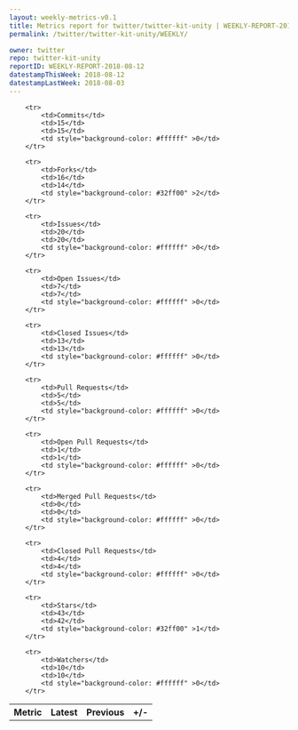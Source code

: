 ```yaml
---
layout: weekly-metrics-v0.1
title: Metrics report for twitter/twitter-kit-unity | WEEKLY-REPORT-2018-08-12
permalink: /twitter/twitter-kit-unity/WEEKLY/

owner: twitter
repo: twitter-kit-unity
reportID: WEEKLY-REPORT-2018-08-12
datestampThisWeek: 2018-08-12
datestampLastWeek: 2018-08-03
---
```




<table style="width: 100%;">
    <tr>
        <th>Metric</th>
        <th>Latest</th>
        <th>Previous</th>
        <th>+/-</th>
    </tr>

        <tr>
            <td>Commits</td>
            <td>15</td>
            <td>15</td>
            <td style="background-color: #ffffff" >0</td>
        </tr>
        
        <tr>
            <td>Forks</td>
            <td>16</td>
            <td>14</td>
            <td style="background-color: #32ff00" >2</td>
        </tr>
        
        <tr>
            <td>Issues</td>
            <td>20</td>
            <td>20</td>
            <td style="background-color: #ffffff" >0</td>
        </tr>
        
        <tr>
            <td>Open Issues</td>
            <td>7</td>
            <td>7</td>
            <td style="background-color: #ffffff" >0</td>
        </tr>
        
        <tr>
            <td>Closed Issues</td>
            <td>13</td>
            <td>13</td>
            <td style="background-color: #ffffff" >0</td>
        </tr>
        
        <tr>
            <td>Pull Requests</td>
            <td>5</td>
            <td>5</td>
            <td style="background-color: #ffffff" >0</td>
        </tr>
        
        <tr>
            <td>Open Pull Requests</td>
            <td>1</td>
            <td>1</td>
            <td style="background-color: #ffffff" >0</td>
        </tr>
        
        <tr>
            <td>Merged Pull Requests</td>
            <td>0</td>
            <td>0</td>
            <td style="background-color: #ffffff" >0</td>
        </tr>
        
        <tr>
            <td>Closed Pull Requests</td>
            <td>4</td>
            <td>4</td>
            <td style="background-color: #ffffff" >0</td>
        </tr>
        
        <tr>
            <td>Stars</td>
            <td>43</td>
            <td>42</td>
            <td style="background-color: #32ff00" >1</td>
        </tr>
        
        <tr>
            <td>Watchers</td>
            <td>10</td>
            <td>10</td>
            <td style="background-color: #ffffff" >0</td>
        </tr>
        
</table>
